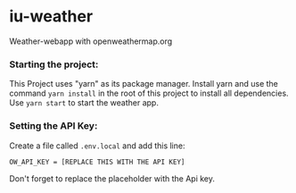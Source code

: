 # iu-weather
Weather-webapp with openweathermap.org

### Starting the project:
This Project uses "yarn" as its package manager. Install yarn and use the command `yarn install` in the root of this project to install all dependencies.<br>
Use `yarn start` to start the weather app.

### Setting the API Key:
Create a file called `.env.local` and add this line:
```
OW_API_KEY = [REPLACE THIS WITH THE API KEY]
```
Don't forget to replace the placeholder with the Api key.